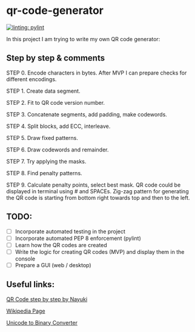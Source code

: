 # qr-code-generator
[![linting: pylint](https://img.shields.io/badge/linting-pylint-yellowgreen)](https://github.com/pylint-dev/pylint)

In this project I am trying to write my own QR code generator:

## Step by step & comments

STEP 0.
Encode characters in bytes.
After MVP I can prepare checks for different encodings.

STEP 1.
Create data segment.

STEP 2.
Fit to QR code version number.

STEP 3.
Concatenate segments, add padding, make codewords.

STEP 4.
Split blocks, add ECC, interleave.

STEP 5.
Draw fixed patterns.

STEP 6.
Draw codewords and remainder.

STEP 7.
Try applying the masks.

STEP 8.
Find penalty patterns.

STEP 9.
Calculate penalty points, select best mask.
QR code could be displayed in terminal using # and SPACEs.
Zig-zag pattern for generating the QR code is starting from bottom  right towards top and then to the left.

## TODO:
- [ ] Incorporate automated testing in the project
- [ ] Incorporate automated PEP 8 enforcement (pylint)
- [ ] Learn how the QR codes are created
- [ ] Write the logic for creating QR codes (MVP) and display them in the console
- [ ] Prepare a GUI (web / desktop)

## Useful links:
[QR Code step by step by Nayuki](https://www.nayuki.io/page/creating-a-qr-code-step-by-step)

[Wikipedia Page](https://en.wikipedia.org/wiki/QR_code)

[Unicode to Binary Converter](https://onlinetools.com/unicode/convert-unicode-to-binary)
